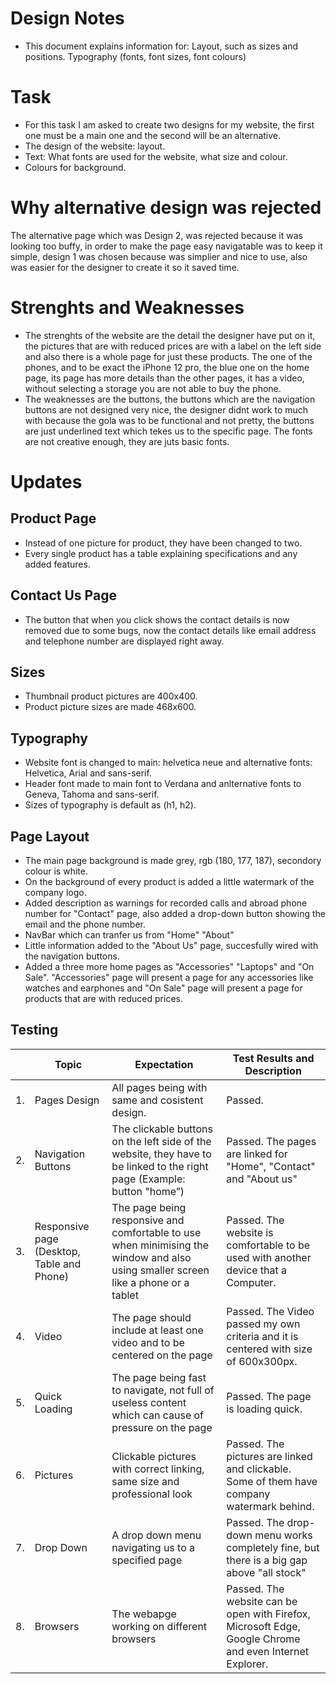 # Design Notes
+ This document explains information for: Layout, such as sizes and positions. Typography (fonts, font sizes, font colours)

# Task
+ For this task I am asked to create two designs for my website, the first one must be a main one and the second will be an alternative.
+ The design of the website: layout.
+ Text: What fonts are used for the website, what size and colour.
+ Colours for background.
# Why alternative design was rejected
The alternative page which was Design 2, was rejected because it was looking too buffy, in order to make the page easy navigatable was to keep it simple, design 1 was chosen because was simplier and nice to use, also was easier for the designer to create it so it saved time.
# Strenghts and Weaknesses
+ The strenghts of the website are the detail the designer have put on it, the pictures that are with reduced prices are with a label on the left side and also there is a whole page for just these products. The one of the phones, and to be exact the iPhone 12 pro, the blue one on the home page, its page has more details than the other pages, it has a video, without selecting a storage you are not able to buy the phone.
+ The weaknesses are the buttons, the buttons which are the navigation buttons are not designed very nice, the designer didnt work to much with because the gola was to be functional and not pretty, the buttons are just underlined text which tekes us to the specific page.
The fonts are not creative enough, they are juts basic fonts.

# Updates
## Product Page
+ Instead of one picture for product, they have been changed to two.
+ Every single product has a table explaining specifications and any added features.
## Contact Us Page
+ The button that when you click shows the contact details is now removed due to some bugs, now the contact details like email address and telephone number are displayed right away.

## Sizes
+ Thumbnail product pictures are 400x400.
+ Product picture sizes are made 468x600.

## Typography
+ Website font is changed to main: helvetica neue and alternative fonts: Helvetica, Arial and sans-serif.
+ Header font made to main font to Verdana and anlternative fonts to Geneva, Tahoma and sans-serif.
+ Sizes of typography is default as (h1, h2).

## Page Layout
+ The main page background is made grey, rgb (180, 177, 187), secondory colour is white.
+ On the background of every product is added a little watermark of the company logo.
+ Added description as warnings for recorded calls and abroad phone number for "Contact" page, also added a drop-down button showing the email and the phone number.
+ NavBar which can tranfer us from "Home" "About"
+ Little information added to the "About Us" page, succesfully wired with the navigation buttons.
+ Added a three more home pages as "Accessories" "Laptops" and "On Sale". "Accessories" page will present a page for any accessories like watches and earphones and "On Sale" page will present a page for products that are with reduced prices.

## Testing
|   | Topic     | Expectation | Test Results and Description|
|---    |---    |---    |---    |
|1.     | Pages Design      |All pages being with same and cosistent design. | Passed.     |   
|2.     | Navigation Buttons   |     The clickable buttons on the left side of the website, they have to be linked to the right page (Example: button "home”) | Passed. The pages are linked for "Home", "Contact" and "About us"|       
|3. | Responsive page (Desktop, Table and Phone) |The page being responsive and comfortable to use when minimising the window and also using smaller screen like a phone or a tablet     | Passed. The website is comfortable to be used with another device that a Computer. | 
|4. | Video | The page should include at least one video and to be centered on the page| Passed. The Video passed my own criteria and it is centered with size of 600x300px. 
|5. | Quick Loading | The page being fast to navigate, not full of useless content which can cause of pressure on the page | Passed. The page is loading quick.
|6. | Pictures| Clickable pictures with correct linking, same size and professional look|Passed. The pictures are linked and clickable. Some of them have company watermark behind.
|7. | Drop Down | A drop down menu navigating us to a specified page |Passed. The drop-down menu works completely fine, but there is a big gap above "all stock"
|8. | Browsers |The webapge working on different browsers |Passed. The website can be open with Firefox, Microsoft Edge, Google Chrome and even Internet Explorer.










